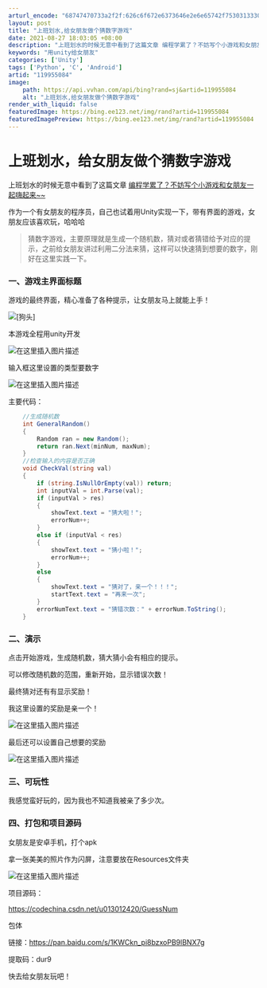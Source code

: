 ```yaml
---
arturl_encode: "68747470733a2f2f:626c6f672e6373646e2e6e65742f753031333031323432302f:61727469636c652f64657461696c732f313139393535303834"
layout: post
title: "上班划水,给女朋友做个猜数字游戏"
date: 2021-08-27 18:03:05 +08:00
description: "上班划水的时候无意中看到了这篇文章 编程学累了？不妨写个小游戏和女朋友一起嗨起来~~作为一个有女朋友"
keywords: "用unity给女朋友"
categories: ['Unity']
tags: ['Python', 'C', 'Android']
artid: "119955084"
image:
    path: https://api.vvhan.com/api/bing?rand=sj&artid=119955084
    alt: "上班划水,给女朋友做个猜数字游戏"
render_with_liquid: false
featuredImage: https://bing.ee123.net/img/rand?artid=119955084
featuredImagePreview: https://bing.ee123.net/img/rand?artid=119955084
---
```


# 上班划水，给女朋友做个猜数字游戏

上班划水的时候无意中看到了这篇文章
[编程学累了？不妨写个小游戏和女朋友一起嗨起来~~](https://blog.csdn.net/Aaron_skr/article/details/119881605)
  
作为一个有女朋友的程序员，自己也试着用Unity实现一下，带有界面的游戏，女朋友应该喜欢玩，哈哈哈

> 猜数字游戏，主要原理就是生成一个随机数，猜对或者猜错给予对应的提示，之前给女朋友讲过利用二分法来猜，这样可以快速猜到想要的数字，刚好在这里实践一下。

### 一、游戏主界面标题

游戏的最终界面，精心准备了各种提示，让女朋友马上就能上手！
  
![[狗头]](https://i-blog.csdnimg.cn/blog_migrate/6b281da9ddea99293bbad59c9c4950c3.png)
  
本游戏全程用unity开发
  
![在这里插入图片描述](https://i-blog.csdnimg.cn/blog_migrate/5d03d4281536843c6b6da155fc03a848.png)
  
输入框这里设置的类型要数字
  
![在这里插入图片描述](https://i-blog.csdnimg.cn/blog_migrate/6dee48fc4d16b1a2460557bb692d0d4b.png)
  
主要代码：

```csharp
    //生成随机数
    int GeneralRandom()
    {
        Random ran = new Random();
        return ran.Next(minNum, maxNum);
    }
    //检查输入的内容是否正确
    void CheckVal(string val)
    {
        if (string.IsNullOrEmpty(val)) return;
        int inputVal = int.Parse(val);
        if (inputVal > res)
        {
            showText.text = "猜大啦！";
            errorNum++;
        }
        else if (inputVal < res)
        {
            showText.text = "猜小啦！";
            errorNum++;
        }
        else
        {
            showText.text = "猜对了，亲一个！！！";
            startText.text = "再来一次";
        }
        errorNumText.text = "猜错次数：" + errorNum.ToString();
    }

```

### 二、演示

点击开始游戏，生成随机数，猜大猜小会有相应的提示。
  
可以修改随机数的范围，重新开始，显示错误次数！
  
最终猜对还有有显示奖励！
  
我这里设置的奖励是亲一个！
  
![在这里插入图片描述](https://i-blog.csdnimg.cn/blog_migrate/1fec71bc20400799541c3c69fbd8d43a.gif)
  
最后还可以设置自己想要的奖励
  
![在这里插入图片描述](https://i-blog.csdnimg.cn/blog_migrate/fab4ace0d513e890652e56096cc9e9ae.png)

### 三、可玩性

我感觉蛮好玩的，因为我也不知道我被亲了多少次。

### 四、打包和项目源码

女朋友是安卓手机，打个apk
  
拿一张美美的照片作为闪屏，注意要放在Resources文件夹
  
![在这里插入图片描述](https://i-blog.csdnimg.cn/blog_migrate/1db72cd384a7107b62edda176b84272a.png)
  
项目源码：
  
https://codechina.csdn.net/u013012420/GuessNum

包体

链接：https://pan.baidu.com/s/1KWCkn_pi8bzxoPB9lBNX7g
  
提取码：dur9

快去给女朋友玩吧！